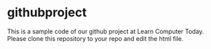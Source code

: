# githubproject
This is a sample code of our github project at Learn Computer Today.
Please clone this repository to your repo and edit the html file.
